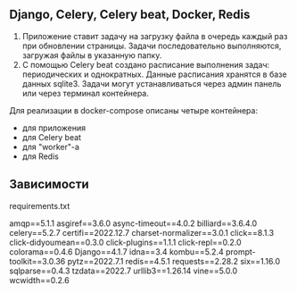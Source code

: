 ## Django, Celery, Celery beat, Docker, Redis

1) Приложение ставит задачу на загрузку файла в очередь каждый раз при обновлении страницы. Задачи последовательно выполняются, загружая файлы в указанную папку.
2) С помощью Celery beat создано расписание выполнения задач: периодических и однократных. Данные расписания хранятся в базе данных sqlite3. Задачи могут устанавливаться через админ панель или через терминал контейнера. 
   

Для реализации в docker-compose описаны четыре контейнера: 
- для приложения
- для Celery beat
- для "worker"-a
- для Redis

## Зависимости

requirements.txt

amqp==5.1.1 
asgiref==3.6.0
async-timeout==4.0.2
billiard==3.6.4.0
celery==5.2.7
certifi==2022.12.7
charset-normalizer==3.0.1
click==8.1.3
click-didyoumean==0.3.0
click-plugins==1.1.1
click-repl==0.2.0
colorama==0.4.6
Django==4.1.7
idna==3.4
kombu==5.2.4
prompt-toolkit==3.0.36
pytz==2022.7.1
redis==4.5.1
requests==2.28.2
six==1.16.0
sqlparse==0.4.3
tzdata==2022.7
urllib3==1.26.14
vine==5.0.0
wcwidth==0.2.6
